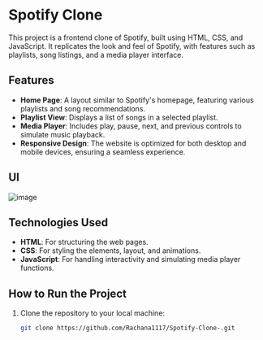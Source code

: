 # Spotify Clone

This project is a frontend clone of Spotify, built using HTML, CSS, and JavaScript. It replicates the look and feel of Spotify, with features such as playlists, song listings, and a media player interface.

## Features

- **Home Page**: A layout similar to Spotify's homepage, featuring various playlists and song recommendations.
- **Playlist View**: Displays a list of songs in a selected playlist.
- **Media Player**: Includes play, pause, next, and previous controls to simulate music playback.
- **Responsive Design**: The website is optimized for both desktop and mobile devices, ensuring a seamless experience.

## UI
![image](https://github.com/user-attachments/assets/98c604fe-6519-4299-90cf-549e26399009)


## Technologies Used

- **HTML**: For structuring the web pages.
- **CSS**: For styling the elements, layout, and animations.
- **JavaScript**: For handling interactivity and simulating media player functions.

## How to Run the Project

1. Clone the repository to your local machine:
   ```bash
   git clone https://github.com/Rachana1117/Spotify-Clone-.git
